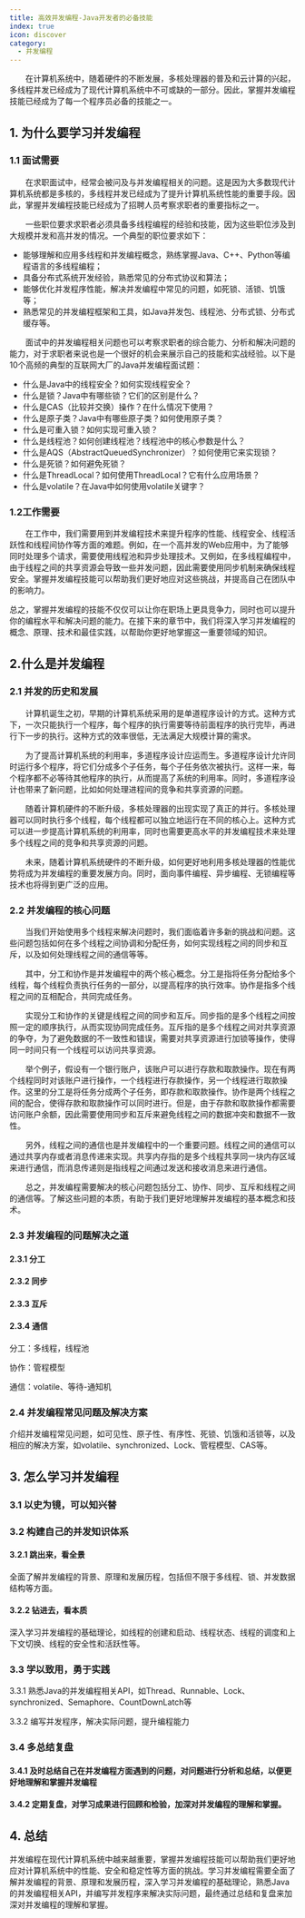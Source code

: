 ```yaml
---
title: 高效并发编程-Java开发者的必备技能
index: true
icon: discover
category:
  - 并发编程
---
```


&emsp;&emsp;在计算机系统中，随着硬件的不断发展，多核处理器的普及和云计算的兴起，多线程并发已经成为了现代计算机系统中不可或缺的一部分。因此，掌握并发编程技能已经成为了每一个程序员必备的技能之一。

## 1. 为什么要学习并发编程

### 1.1 面试需要

&emsp;&emsp;在求职面试中，经常会被问及与并发编程相关的问题。这是因为大多数现代计算机系统都是多核的，多线程并发已经成为了提升计算机系统性能的重要手段。因此，掌握并发编程技能已经成为了招聘人员考察求职者的重要指标之一。

&emsp;&emsp;一些职位要求求职者必须具备多线程编程的经验和技能，因为这些职位涉及到大规模并发和高并发的情况。一个典型的职位要求如下：

- 能够理解和应用多线程和并发编程概念，熟练掌握Java、C++、Python等编程语言的多线程编程；
- 具备分布式系统开发经验，熟悉常见的分布式协议和算法；
- 能够优化并发程序性能，解决并发编程中常见的问题，如死锁、活锁、饥饿等；
- 熟悉常见的并发编程框架和工具，如Java并发包、线程池、分布式锁、分布式缓存等。

&emsp;&emsp;面试中的并发编程相关问题也可以考察求职者的综合能力、分析和解决问题的能力，对于求职者来说也是一个很好的机会来展示自己的技能和实战经验。以下是10个高频的典型的互联网大厂的Java并发编程面试题：

- 什么是Java中的线程安全？如何实现线程安全？
- 什么是锁？Java中有哪些锁？它们的区别是什么？
- 什么是CAS（比较并交换）操作？在什么情况下使用？
- 什么是原子类？Java中有哪些原子类？如何使用原子类？
- 什么是可重入锁？如何实现可重入锁？
- 什么是线程池？如何创建线程池？线程池中的核心参数是什么？
- 什么是AQS（AbstractQueuedSynchronizer）？如何使用它来实现锁？
- 什么是死锁？如何避免死锁？
- 什么是ThreadLocal？如何使用ThreadLocal？它有什么应用场景？
- 什么是volatile？在Java中如何使用volatile关键字？

### 1.2工作需要

&emsp;&emsp;在工作中，我们需要用到并发编程技术来提升程序的性能、线程安全、线程活跃性和线程间协作等方面的难题。例如，在一个高并发的Web应用中，为了能够同时处理多个请求，需要使用线程池和异步处理技术。又例如，在多线程编程中，由于线程之间的共享资源会导致一些并发问题，因此需要使用同步机制来确保线程安全。掌握并发编程技能可以帮助我们更好地应对这些挑战，并提高自己在团队中的影响力。

总之，掌握并发编程的技能不仅仅可以让你在职场上更具竞争力，同时也可以提升你的编程水平和解决问题的能力。在接下来的章节中，我们将深入学习并发编程的概念、原理、技术和最佳实践，以帮助你更好地掌握这一重要领域的知识。

## 2.什么是并发编程

### 2.1 并发的历史和发展

&emsp;&emsp;计算机诞生之初，早期的计算机系统采用的是单道程序设计的方式。这种方式下，一次只能执行一个程序，每个程序的执行需要等待前面程序的执行完毕，再进行下一步的执行。这种方式的效率很低，无法满足大规模计算的需求。

&emsp;&emsp;为了提高计算机系统的利用率，多道程序设计应运而生。多道程序设计允许同时运行多个程序，将它们分成多个子任务，每个子任务依次被执行。这样一来，每个程序都不必等待其他程序的执行，从而提高了系统的利用率。同时，多道程序设计也带来了新问题，比如如何处理进程间的竞争和共享资源的问题。

&emsp;&emsp;随着计算机硬件的不断升级，多核处理器的出现实现了真正的并行。多核处理器可以同时执行多个线程，每个线程都可以独立地运行在不同的核心上。这种方式可以进一步提高计算机系统的利用率，同时也需要更高水平的并发编程技术来处理多个线程之间的竞争和共享资源的问题。

&emsp;&emsp;未来，随着计算机系统硬件的不断升级，如何更好地利用多核处理器的性能优势将成为并发编程的重要发展方向。同时，面向事件编程、异步编程、无锁编程等技术也将得到更广泛的应用。

### 2.2 并发编程的核心问题

&emsp;&emsp;当我们开始使用多个线程来解决问题时，我们面临着许多新的挑战和问题。这些问题包括如何在多个线程之间协调和分配任务，如何实现线程之间的同步和互斥，以及如何处理线程之间的通信等等。

&emsp;&emsp;其中，分工和协作是并发编程中的两个核心概念。分工是指将任务分配给多个线程，每个线程负责执行任务的一部分，以提高程序的执行效率。协作是指多个线程之间的互相配合，共同完成任务。

&emsp;&emsp;实现分工和协作的关键是线程之间的同步和互斥。同步指的是多个线程之间按照一定的顺序执行，从而实现协同完成任务。互斥指的是多个线程之间对共享资源的争夺，为了避免数据的不一致性和错误，需要对共享资源进行加锁等操作，使得同一时间只有一个线程可以访问共享资源。

&emsp;&emsp;举个例子，假设有一个银行账户，该账户可以进行存款和取款操作。现在有两个线程同时对该账户进行操作，一个线程进行存款操作，另一个线程进行取款操作。这里的分工是将任务分成两个子任务，即存款和取款操作。协作是两个线程之间的配合，使得存款和取款操作可以同时进行。但是，由于存款和取款操作都需要访问账户余额，因此需要使用同步和互斥来避免线程之间的数据冲突和数据不一致性。

&emsp;&emsp;另外，线程之间的通信也是并发编程中的一个重要问题。线程之间的通信可以通过共享内存或者消息传递来实现。共享内存指的是多个线程共享同一块内存区域来进行通信，而消息传递则是指线程之间通过发送和接收消息来进行通信。

&emsp;&emsp;总之，并发编程需要解决的核心问题包括分工、协作、同步、互斥和线程之间的通信等。了解这些问题的本质，有助于我们更好地理解并发编程的基本概念和技术。

### 2.3 并发编程的问题解决之道

#### 2.3.1 分工

#### 2.3.2 同步

#### 2.3.3 互斥

#### 2.3.4 通信


分工：多线程，线程池

协作：管程模型

通信：volatile、等待-通知机

### 2.4 并发编程常见问题及解决方案

介绍并发编程常见问题，如可见性、原子性、有序性、死锁、饥饿和活锁等，以及相应的解决方案，如volatile、synchronized、Lock、管程模型、CAS等。


## 3. 怎么学习并发编程

### 3.1 以史为镜，可以知兴替

### 3.2 构建自己的并发知识体系

#### 3.2.1 跳出来，看全景

全面了解并发编程的背景、原理和发展历程，包括但不限于多线程、锁、并发数据结构等方面。

#### 3.2.2 钻进去，看本质

深入学习并发编程的基础理论，如线程的创建和启动、线程状态、线程的调度和上下文切换、线程的安全性和活跃性等。

### 3.3 学以致用，勇于实践

3.3.1 熟悉Java的并发编程相关API，如Thread、Runnable、Lock、synchronized、Semaphore、CountDownLatch等

3.3.2 编写并发程序，解决实际问题，提升编程能力

### 3.4 多总结复盘

#### 3.4.1 及时总结自己在并发编程方面遇到的问题，对问题进行分析和总结，以便更好地理解和掌握并发编程

#### 3.4.2 定期复盘，对学习成果进行回顾和检验，加深对并发编程的理解和掌握。

## 4. 总结

并发编程在现代计算机系统中越来越重要，掌握并发编程技能可以帮助我们更好地应对计算机系统中的性能、安全和稳定性等方面的挑战。学习并发编程需要全面了解并发编程的背景、原理和发展历程，深入学习并发编程的基础理论，熟悉Java的并发编程相关API，并编写并发程序来解决实际问题，最终通过总结和复盘来加深对并发编程的理解和掌握。
